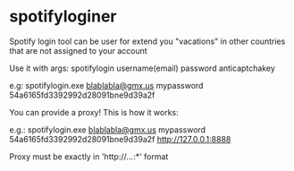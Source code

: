 # spotifyloginer
Spotify login tool can be user for extend you "vacations" in other countries that are not assigned to your account

Use it with args: spotifylogin username(email) password anticaptchakey

e.g: spotifylogin.exe blablabla@gmx.us mypassword 54a6165fd3392992d28091bne9d39a2f

You can provide a proxy! This is how it works:

e.g.: spotifylogin.exe blablabla@gmx.us mypassword 54a6165fd3392992d28091bne9d39a2f http://127.0.0.1:8888

Proxy must be exactly in 'http://*.*.*.*:*' format
